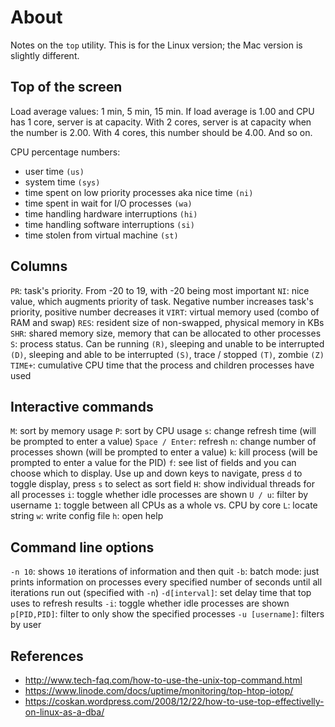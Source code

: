 # About

Notes on the `top` utility. This is for the Linux version; the Mac version is slightly different.

## Top of the screen

Load average values: 1 min, 5 min, 15 min. If load average is 1.00 and CPU has 1 core, server is at capacity. With 2 cores, server is at capacity when the number is 2.00. With 4 cores, this number should be 4.00. And so on.

CPU percentage numbers:
- user time `(us)`
- system time `(sys)`
- time spent on low priority processes aka nice time `(ni)`
- time spent in wait for I/O processes `(wa)`
- time handling hardware interruptions `(hi)`
- time handling software interruptions `(si)`
- time stolen from virtual machine `(st)`


## Columns

`PR`: task's priority. From -20 to 19, with -20 being most important
`NI`: nice value, which augments priority of task. Negative number increases task's priority, positive number decreases it
`VIRT`: virtual memory used (combo of RAM and swap)
`RES`: resident size of non-swapped, physical memory in KBs
`SHR`: shared memory size, memory that can be allocated to other processes
`S`: process status. Can be running `(R)`, sleeping and unable to be interrupted `(D)`, sleeping and able to be interrupted `(S)`, trace / stopped `(T)`, zombie `(Z)`
`TIME+`: cumulative CPU time that the process and children processes have used


## Interactive commands

`M`: sort by memory usage
`P`: sort by CPU usage
`s`: change refresh time (will be prompted to enter a value)
`Space / Enter`: refresh
`n`: change number of processes shown (will be prompted to enter a value)
`k`: kill process (will be prompted to enter a value for the PID)
`f`: see list of fields and you can choose which to display. Use up and down keys to navigate, press `d` to toggle display, press `s` to select as sort field
`H`: show individual threads for all processes
`i`: toggle whether idle processes are shown
`U / u`: filter by username
`1`: toggle between all CPUs as a whole vs. CPU by core
`L`: locate string
`w`: write config file
`h`: open help


## Command line options

`-n 10`: shows `10` iterations of information and then quit
`-b`: batch mode: just prints information on processes every specified number of seconds until all iterations run out (specified with `-n`)
`-d[interval]`: set delay time that top uses to refresh results
`-i`: toggle whether idle processes are shown
`p[PID,PID]`: filter to only show the specified processes
`-u [username]`: filters by user


## References

- http://www.tech-faq.com/how-to-use-the-unix-top-command.html
- https://www.linode.com/docs/uptime/monitoring/top-htop-iotop/
- https://coskan.wordpress.com/2008/12/22/how-to-use-top-effectivelly-on-linux-as-a-dba/
